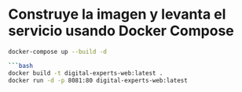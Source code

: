 
# Construye la imagen y levanta el servicio usando Docker Compose
```bash
docker-compose up --build -d

```bash
docker build -t digital-experts-web:latest .
docker run -d -p 8081:80 digital-experts-web:latest
